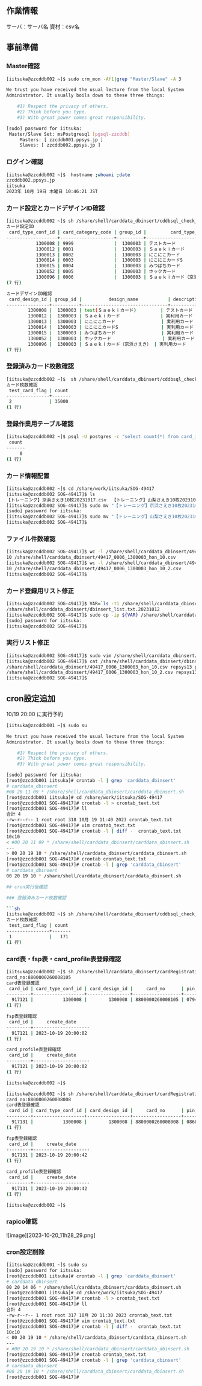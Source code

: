 ## 作業情報
サーバ：サーバ名 
資材：csv名

## 事前準備
### Master確認

```sh
[iitsuka@zzcddb002 ~]$ sudo crm_mon -Af1|grep "Master/Slave" -A 3

We trust you have received the usual lecture from the local System
Administrator. It usually boils down to these three things:

    #1) Respect the privacy of others.
    #2) Think before you type.
    #3) With great power comes great responsibility.

[sudo] password for iitsuka:
 Master/Slave Set: msPostgresql [pgsql-zzcddb]
     Masters: [ zzcddb001.ppsys.jp ]
     Slaves: [ zzcddb002.ppsys.jp ]
```

### ログイン確認

```sh
[iitsuka@zzcddb002 ~]$  hostname ;whoami ;date
zzcddb002.ppsys.jp
iitsuka
2023年 10月 19日 木曜日 10:46:21 JST
```

### カード設定とカードデザインID確認

```sh
[iitsuka@zzcddb002 ~]$ sh /share/shell/carddata_dbinsert/cddbsql_check_card_id-design.sh repsys13 1300003
カード設定ID
 card_type_conf_id | card_category_code | group_id |         card_type_name         |      card_type_print_name
-------------------+--------------------+----------+--------------------------------+--------------------------------
           1300008 | 9999               |  1300003 | テストカード                   | テストカード
           1300012 | 0001               |  1300003 | Ｓａｅｋｉカード               | Ｓａｅｋｉカード
           1300013 | 0002               |  1300003 | にこにこカード                 | にこにこカード
           1300014 | 0003               |  1300003 | にこにこカードS                | にこにこカードS
           1300015 | 0004               |  1300003 | みつばちカード                 | みつばちカード
           1300052 | 0005               |  1300003 | ホックカード                   | ホックカード
           1300096 | 0006               |  1300003 | Ｓａｅｋｉカード（京浜さえき） | Ｓａｅｋｉカード（京浜さえき）
(7 行)

カードデザインID確認
 card_design_id | group_id |          design_name           | description
----------------+----------+--------------------------------+--------------
        1300008 |  1300003 | test(Ｓａｅｋｉカード)         | テストカード
        1300012 |  1300003 | Ｓａｅｋｉカード               | 実利用カード
        1300013 |  1300003 | にこにこカード                 | 実利用カード
        1300014 |  1300003 | にこにこカードS                | 実利用カード
        1300015 |  1300003 | みつばちカード                 | 実利用カード
        1300052 |  1300003 | ホックカード                   | 実利用カード
        1300096 |  1300003 | Ｓａｅｋｉカード（京浜さえき） | 実利用カード
(7 行)
```

### 登録済みカード枚数確認

```sh
[iitsuka@zzcddb002 ~]$  sh /share/shell/carddata_dbinsert/cddbsql_check_card_count.sh repsys13 1300003 1300096
カード枚数確認
 test_card_flag | count
----------------+-------
 2              | 35000
(1 行)
```

### 登録作業用テーブル確認

```sh
[iitsuka@zzcddb002 ~]$ psql -U postgres -c "select count(*) from card_insert_data;" repsys13
 count
-------
     0
(1 行)
```

### カード情報配置

```sh
[iitsuka@zzcddb002 ~]$ cd /share/work/iitsuka/SOG-49417
[iitsuka@zzcddb002 SOG-49417]$ ls
【トレーニング】京浜さえき10枚20231017.csv  【トレーニング】山梨さえき10枚20231017.csv
[iitsuka@zzcddb002 SOG-49417]$ sudo mv "【トレーニング】京浜さえき10枚20231017.csv" /share/shell/carddata_dbinsert/49417_0006_1300003_hon_10.csv
[sudo] password for iitsuka:
[iitsuka@zzcddb002 SOG-49417]$ sudo mv "【トレーニング】山梨さえき10枚20231017.csv" /share/shell/carddata_dbinsert/49417_0006_1300003_hon_10_2.csv
[iitsuka@zzcddb002 SOG-49417]$
```

### ファイル件数確認

```sh
[iitsuka@zzcddb002 SOG-49417]$ wc -l /share/shell/carddata_dbinsert/49417_0006_1300003_hon_10.csv
10 /share/shell/carddata_dbinsert/49417_0006_1300003_hon_10.csv
[iitsuka@zzcddb002 SOG-49417]$ wc -l /share/shell/carddata_dbinsert/49417_0006_1300003_hon_10_2.csv
10 /share/shell/carddata_dbinsert/49417_0006_1300003_hon_10_2.csv
[iitsuka@zzcddb002 SOG-49417]$
```


### カード登録用リスト修正


```sh
[iitsuka@zzcddb002 SOG-49417]$ VAR=`ls -t1 /share/shell/carddata_dbinsert/dbinsert_list.txt.* | head -n 1` && echo ${VAR}
/share/shell/carddata_dbinsert/dbinsert_list.txt.20231012
[iitsuka@zzcddb002 SOG-49417]$ sudo cp -ip ${VAR} /share/shell/carddata_dbinsert/dbinsert_list.txt
[sudo] password for iitsuka:
[iitsuka@zzcddb002 SOG-49417]$
```

### 実行リスト修正

```sh
[iitsuka@zzcddb002 SOG-49417]$ sudo vim /share/shell/carddata_dbinsert/dbinsert_list.txt
[iitsuka@zzcddb002 SOG-49417]$ cat /share/shell/carddata_dbinsert/dbinsert_list.txt
/share/shell/carddata_dbinsert/49417_0006_1300003_hon_10.csv repsys13 postgres 1300096 1300096 2
/share/shell/carddata_dbinsert/49417_0006_1300003_hon_10_2.csv repsys13 postgres 1300096 1300096 2
[iitsuka@zzcddb002 SOG-49417]$
```

## cron設定追加
10/19 20:00 に実行予約

```sh
[iitsuka@zzcddb001 ~]$ sudo su

We trust you have received the usual lecture from the local System
Administrator. It usually boils down to these three things:

    #1) Respect the privacy of others.
    #2) Think before you type.
    #3) With great power comes great responsibility.

[sudo] password for iitsuka:
[root@zzcddb001 iitsuka]# crontab -l | grep 'carddata_dbinsert'
# carddata_dbinsert
#00 20 11 09 * /share/shell/carddata_dbinsert/carddata_dbinsert.sh
[root@zzcddb001 iitsuka]# cd /share/work/iitsuka/SOG-49417
[root@zzcddb001 SOG-49417]# crontab -l > crontab_text.txt
[root@zzcddb001 SOG-49417]# ll
合計 4
-rw-r--r-- 1 root root 318 10月 19 11:40 2023 crontab_text.txt
[root@zzcddb001 SOG-49417]# vim crontab_text.txt
[root@zzcddb001 SOG-49417]# crontab -l | diff -  crontab_text.txt
10c10
< #00 20 11 09 * /share/shell/carddata_dbinsert/carddata_dbinsert.sh
---
> 00 20 19 10 * /share/shell/carddata_dbinsert/carddata_dbinsert.sh
[root@zzcddb001 SOG-49417]# crontab crontab_text.txt
[root@zzcddb001 SOG-49417]# crontab -l | grep 'carddata_dbinsert'
# carddata_dbinsert
00 20 19 10 * /share/shell/carddata_dbinsert/carddata_dbinsert.sh

## cron実行後確認

### 登録済みカード枚数確認

```sh
[iitsuka@zzcddb002 ~]$ sh /share/shell/carddata_dbinsert/cddbsql_check_card_count.sh repsys13 1300003 1300008
カード枚数確認
 test_card_flag | count
----------------+-------
 1              |   171
(1 行)
```

### card表・fsp表・card_profile表登録確認

```sh
[iitsuka@zzcddb002 ~]$ sh /share/shell/carddata_dbinsert/cardRegistrationConfirmation.sh /share/shell/carddata_dbinsert/49417_9999_1300003_test_10.csv repsys13
card_no:8800000260008105
card表登録確認
 card_id | card_type_conf_id | card_design_id |     card_no      | pin_code | test_card_flag |     create_date
---------+-------------------+----------------+------------------+----------+----------------+---------------------
  917121 |           1300008 |        1300008 | 8800000260008105 | 079403   | 1              | 2023-10-19 20:00:01
(1 行)

fsp表登録確認
 card_id |     create_date
---------+---------------------
  917121 | 2023-10-19 20:00:02
(1 行)

card_profile表登録確認
 card_id |     create_date
---------+---------------------
  917121 | 2023-10-19 20:00:02
(1 行)

[iitsuka@zzcddb002 ~]$
```

```sh
[iitsuka@zzcddb002 ~]$ sh /share/shell/carddata_dbinsert/cardRegistrationConfirmation.sh /share/shell/carddata_dbinsert/49417_9999_1300003_test_10_2.csv repsys13
card_no:8800000260008008
card表登録確認
 card_id | card_type_conf_id | card_design_id |     card_no      | pin_code | test_card_flag |     create_date
---------+-------------------+----------------+------------------+----------+----------------+---------------------
  917131 |           1300008 |        1300008 | 8800000260008008 | 086856   | 1              | 2023-10-19 20:00:42
(1 行)

fsp表登録確認
 card_id |     create_date
---------+---------------------
  917131 | 2023-10-19 20:00:42
(1 行)

card_profile表登録確認
 card_id |     create_date
---------+---------------------
  917131 | 2023-10-19 20:00:42
(1 行)

[iitsuka@zzcddb002 ~]$
```

### rapico確認



![image][2023-10-20_11h28_29.png]

### cron設定削除

```sh
[iitsuka@zzcddb001 ~]$ sudo su
[sudo] password for iitsuka:
[root@zzcddb001 iitsuka]# crontab -l | grep 'carddata_dbinsert'
# carddata_dbinsert
00 20 14 06 * /share/shell/carddata_dbinsert/carddata_dbinsert.sh
[root@zzcddb001 iitsuka]# cd /share/work/iitsuka/SOG-49417
[root@zzcddb001 SOG-49417]# crontab -l > crontab_text.txt
[root@zzcddb001 SOG-49417]# ll
合計 4
-rw-r--r-- 1 root root 317 10月 20 11:30 2023 crontab_text.txt
[root@zzcddb001 SOG-49417]# vim crontab_text.txt
[root@zzcddb001 SOG-49417]# crontab -l | diff -  crontab_text.txt
10c10
< 00 20 19 10 * /share/shell/carddata_dbinsert/carddata_dbinsert.sh
---
> #00 20 19 10 * /share/shell/carddata_dbinsert/carddata_dbinsert.sh
[root@zzcddb001 SOG-49417]# crontab crontab_text.txt
[root@zzcddb001 SOG-49417]# crontab -l | grep 'carddata_dbinsert'
# carddata_dbinsert
#00 20 19 10 * /share/shell/carddata_dbinsert/carddata_dbinsert.sh
[root@zzcddb001 SOG-49417]#
```
> 
